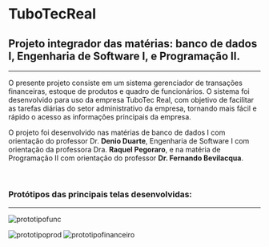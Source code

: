 # TuboTecReal
<h2>Projeto integrador das matérias: banco de dados I, Engenharia de Software I, e Programação II.</h2>

<hr>

<p>O presente projeto consiste em um sistema gerenciador de transações financeiras, estoque de produtos e quadro de funcionários. O sistema foi desenvolvido para uso da empresa TuboTec Real, com objetivo de facilitar as tarefas diárias do setor administrativo da empresa, tornando mais fácil e rápido o acesso as informações principais da empresa.</p>

<p>O projeto foi desenvolvido nas matérias de banco de dados I com orientação do professor Dr. <strong>Denio Duarte</strong>, Engenharia de Software I com orientação da professora Dra. <strong>Raquel Pegoraro</strong>, e na matéria de Programação II com orientação do professor <strong>Dr. Fernando Bevilacqua</strong>.</p><br>
<h3>Protótipos das principais telas desenvolvidas:</h3>
<hr>

![prototipofunc](https://user-images.githubusercontent.com/79176834/187051451-93a6e9cf-9145-43e6-8300-05ecf2a7aeab.png)

![prototipoprod](https://user-images.githubusercontent.com/79176834/187051529-28e24f2d-6d2e-4462-8fa2-2283991a6b4f.png)
![prototipofinanceiro](https://user-images.githubusercontent.com/79176834/187051525-18d82fd5-61e6-4196-a03a-4a4d4929a91a.png)
